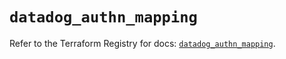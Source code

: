 # `datadog_authn_mapping`

Refer to the Terraform Registry for docs: [`datadog_authn_mapping`](https://registry.terraform.io/providers/datadog/datadog/3.51.0/docs/resources/authn_mapping).

